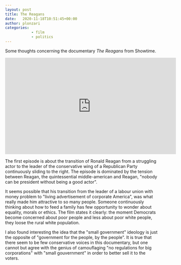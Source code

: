 ```yaml
---
layout: post
title: The Reagans
date:   2020-11-18T10:51:45+00:00
author: plonzari
categories: 
            - film
            - politics
---
```


Some thoughts concerning the documentary <em> The Reagans</em> from Showtime.

<div style="text-align: center">
<iframe width="560" height="315" src="https://www.youtube.com/embed/8dI1OIkiEaM" frameborder="0" allow="accelerometer; autoplay; clipboard-write; encrypted-media; gyroscope; picture-in-picture" allowfullscreen></iframe>
</div>

The first episode is about the transition of Ronald Reagan from a struggling actor to the leader of the conservative wing
of a Republican Party continuously sliding to the right. The episode is dominated by the tension between Reagan, the quintessential
middle-american and Reagan, "nobody can be president without being a good actor".

It seems possible that his transition from the leader of a labour union with money problem to 
"living advertisement of corporate America", was what really made him attractive to so many people. Someone continuously
thinking about how to feed a family has few opportunity to wonder about equality, morals or ethics. The film states it 
clearly: the moment Democrats become concerned about poor people and less about poor white people, they loose the 
rural white population.



I also found interesting the idea that the "small government" ideology is just the opposite of "government for the people,
by the people". It is true that there seem to be few conservative voices in this documentary, but one cannot but agree 
with the genius of camouflaging "no regulations for big corporations" with "small gouvernment" in order to better sell
it to the voters.



